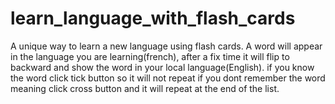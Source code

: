 # learn_language_with_flash_cards
A unique way to learn a new language using flash cards.
A word will appear in the language you are learning(french), after a fix time it will flip to backward and show the word in your local language(English).
if you know the word click tick button so it will not repeat if you dont remember the word meaning click cross button and it will repeat at the end of the list.
